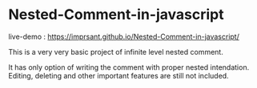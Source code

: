 # Nested-Comment-in-javascript

live-demo : https://imprsant.github.io/Nested-Comment-in-javascript/

This is a very very basic project of infinite level nested comment.

It has only option of writing the comment with proper nested intendation. Editing, deleting and other important features are still not included.

